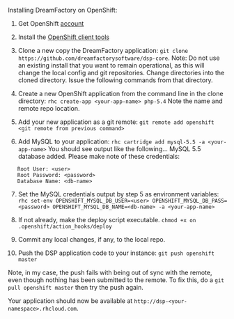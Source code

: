 Installing DreamFactory on OpenShift:

1. Get OpenShift [account](https://www.openshift.com)

2. Install the [OpenShift client tools](https://developers.openshift.com/en/getting-started-client-tools.html)

3. Clone a new copy the DreamFactory application: 
`git clone https://github.com/dreamfactorysoftware/dsp-core`. 
Note: Do not use an existing install that you want to remain operational, as this will change the local config and git repositories.
Change directories into the cloned directory. Issue the following commands from that directory.

4. Create a new OpenShift application from the command line in the clone directory: 
`rhc create-app <your-app-name> php-5.4`
Note the name and remote repo location.

5. Add your new application as a git remote: 
`git remote add openshift <git remote from previous command>`

6. Add MySQL to your application: 
`rhc cartridge add mysql-5.5 -a <your-app-name>`
You should see output like the following...
MySQL 5.5 database added.  Please make note of these credentials:
```
   Root User: <user>
   Root Password: <password>
   Database Name: <db-name>
```

7. Set the MySQL credentials output by step 5 as environment variables: 
`rhc set-env OPENSHIFT_MYSQL_DB_USER=<user> OPENSHIFT_MYSQL_DB_PASS=<password> OPENSHIFT_MYSQL_DB_NAME=<db-name> -a <your-app-name>`

8. If not already, make the deploy script executable.
`chmod +x on .openshift/action_hooks/deploy`

9. Commit any local changes, if any, to the local repo.

10. Push the DSP application code to your instance: 
`git push openshift master`

Note, in my case, the push fails with being out of sync with the remote, even though nothing has been submitted to the remote. 
To fix this, do a `git pull openshift master` then try the push again. 

Your application should now be available at `http://dsp-<your-namespace>.rhcloud.com`.

